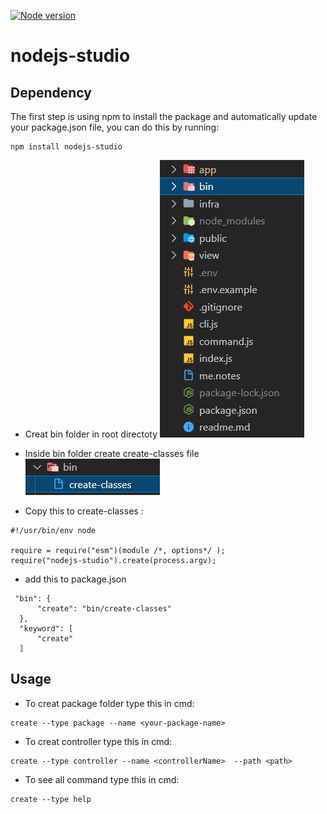 [![Node version](https://img.shields.io/node/v/nodejs-studio.svg?style=flat)](https://www.npmjs.com/package/nodejs-studio)

# nodejs-studio
## Dependency
The first step is using npm to install the package and automatically update your package.json file, you can do this by running:
 ```
npm install nodejs-studio
 ```
 * Creat bin folder in root directoty
 ![Screenshot](images/1.PNG)
 
 * Inside bin folder create create-classes file 
 ![Screenshot](images/2.PNG)
 
 * Copy this to create-classes :
 ```
#!/usr/bin/env node

require = require("esm")(module /*, options*/ );
require("nodejs-studio").create(process.argv);
 ```
 * add this to package.json
  ```
   "bin": {
        "create": "bin/create-classes"
    },
    "keyword": [
        "create"
    ]
 ```
 
 ## Usage
 * To creat package folder type this in cmd:
 ```
create --type package --name <your-package-name>
 ```
* To creat controller type this in cmd:
 ```
create --type controller --name <controllerName>  --path <path>
 ```
* To see all command type this in cmd:
 ```
create --type help
 ```
